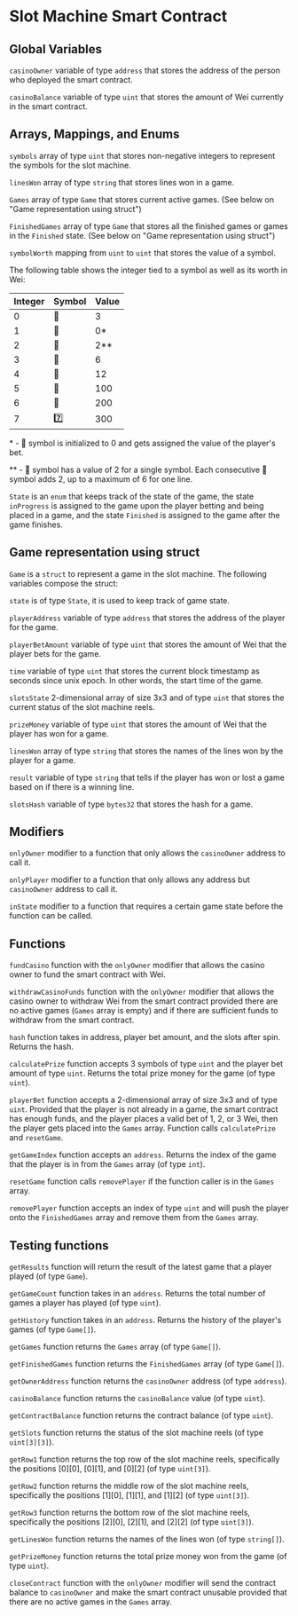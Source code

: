 # Slot Machine Smart Contract

## Global Variables
`casinoOwner` variable of type `address` that stores the address of the person who deployed the smart contract.

`casinoBalance` variable of type `uint` that stores the amount of Wei currently in the smart contract.

## Arrays, Mappings, and Enums

`symbols` array of type `uint` that stores non-negative integers to represent the symbols for the slot machine.

`linesWon` array of type `string` that stores lines won in a game.

`Games` array of type `Game` that stores current active games. (See below on "Game representation using struct")

`FinishedGames` array of type `Game` that stores all the finished games or games in the `Finished` state. (See below on "Game representation using struct")

`symbolWorth` mapping from `uint` to `uint` that stores the value of a symbol.

The following table shows the integer tied to a symbol as well as its worth in Wei:

| Integer | Symbol  | Value |
| ------- | ------- | ----- |
| 0       | 🍎     | 3     |
| 1       | 🔁     | 0*    |
| 2       | 🍒     | 2**   |
| 3       | 🍌     | 6     |
| 4       | 🍇     | 12    |
| 5       | 🍊     | 100   |
| 6       | 🥝     | 200   |
| 7       | 7️⃣     | 300   |

\* - 🔁 symbol is initialized to 0 and gets assigned the value of the player's bet.

\*\* - 🍒 symbol has a value of 2 for a single symbol. Each consecutive 🍒 symbol adds 2, up to a maximum of 6 for one line.

`State` is an `enum` that keeps track of the state of the game, the state `inProgress` is assigned to the game upon the player betting and being placed in a game, and the state `Finished` is assigned to the game after the game finishes.

## Game representation using struct

`Game` is a `struct` to represent a game in the slot machine. The following variables compose the struct:

`state` is of type `State`, it is used to keep track of game state.

`playerAddress` variable of type `address` that stores the address of the player for the game.

`playerBetAmount` variable of type `uint` that stores the amount of Wei that the player bets for the game.

`time` variable of type `uint` that stores the current block timestamp as seconds since unix epoch. In other words, the start time of the game.

`slotsState` 2-dimensional array of size 3x3 and of type `uint` that stores the current status of the slot machine reels.

`prizeMoney` variable of type `uint` that stores the amount of Wei that the player has won for a game.

`linesWon` array of type `string` that stores the names of the lines won by the player for a game.

`result` variable of type `string` that tells if the player has won or lost a game based on if there is a winning line.

`slotsHash` variable of type `bytes32` that stores the hash for a game.

## Modifiers

`onlyOwner` modifier to a function that only allows the `casinoOwner` address to call it.

`onlyPlayer` modifier to a function that only allows any address but `casinoOwner` address to call it.

`inState` modifier to a function that requires a certain game state before the function can be called.

## Functions

`fundCasino` function with the `onlyOwner` modifier that allows the casino owner to fund the smart contract with Wei.

`withdrawCasinoFunds` function with the `onlyOwner` modifier that allows the casino owner to withdraw Wei from the smart contract provided there are no active games (`Games` array is empty) and if there are sufficient funds to withdraw from the smart contract.

`hash` function takes in address, player bet amount, and the slots after spin. Returns the hash.

`calculatePrize` function accepts 3 symbols of type `uint` and the player bet amount of type `uint`. Returns the total prize money for the game (of type `uint`).

`playerBet` function accepts a 2-dimensional array of size 3x3 and of type `uint`. Provided that the player is not already in a game, the smart contract has enough funds, and the player places a valid bet of 1, 2, or 3 Wei, then the player gets placed into the `Games` array. Function calls `calculatePrize` and `resetGame`.

`getGameIndex` function accepts an `address`. Returns the index of the game that the player is in from the `Games` array (of type `int`).

`resetGame` function calls `removePlayer` if the function caller is in the `Games` array.

`removePlayer` function accepts an index of type `uint` and will push the player onto the `FinishedGames` array and remove them from the `Games` array.

## Testing functions

`getResults` function will return the result of the latest game that a player played (of type `Game`).

`getGameCount` function takes in an `address`. Returns the total number of games a player has played (of type `uint`).

`getHistory` function takes in an `address`. Returns the history of the player's games (of type `Game[]`).

`getGames` function returns the `Games` array (of type `Game[]`).

`getFinishedGames` function returns the `FinishedGames` array (of type `Game[]`).

`getOwnerAddress` function returns the `casinoOwner` address (of type `address`).

`casinoBalance` function returns the `casinoBalance` value (of type `uint`).

`getContractBalance` function returns the contract balance (of type `uint`).

`getSlots` function returns the status of the slot machine reels (of type `uint[3][3]`).

`getRow1` function returns the top row of the slot machine reels, specifically the positions [0][0], [0][1], and [0][2] (of type `uint[3]`).

`getRow2` function returns the middle row of the slot machine reels, specifically the positions [1][0], [1][1], and [1][2] (of type `uint[3]`).

`getRow3` function returns the bottom row of the slot machine reels, specifically the positions [2][0], [2][1], and [2][2] (of type `uint[3]`).

`getLinesWon` function returns the names of the lines won (of type `string[]`).

`getPrizeMoney` function returns the total prize money won from the game (of type `uint`).

`closeContract` function with the `onlyOwner` modifier will send the contract balance to `casinoOwner` and make the smart contract unusable provided that there are no active games in the `Games` array.
